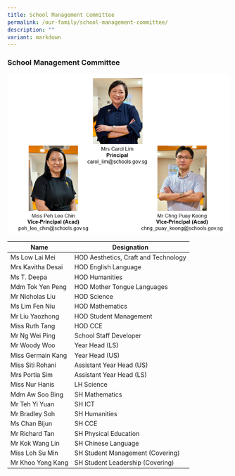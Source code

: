 ```yaml
---
title: School Management Committee
permalink: /our-family/school-management-committee/
description: ""
variant: markdown
---
```

### School Management Committee

![](/images/SLs_Org_Chart.png)

| Name | Designation | 
|---|---|
|Ms Low Lai Mei |HOD Aesthetics, Craft and Technology| 
| Mrs Kavitha Desai | HOD English Language |
| Ms T. Deepa | HOD Humanities | 
| Mdm Tok Yen Peng | HOD Mother Tongue Languages | 
| Mr Nicholas Liu | HOD Science | 
| Ms Lim Fen Niu | HOD Mathematics | 
| Mr Liu Yaozhong | HOD Student Management |
| Miss Ruth Tang  | HOD CCE | 
| Mr Ng Wei Ping | School Staff Developer | 
| Mr Woody Woo |Year Head (LS)| 
| Miss Germain Kang | Year Head (US) | 
| Miss Siti Rohani  | Assistant Year Head (US) | 
| Mrs Portia Sim | Assistant Year Head (LS) | 
| Miss Nur Hanis | LH Science | 
| Mdm Aw Soo Bing | SH Mathematics  | 
| Mr Teh Yi Yuan| SH ICT | 
| Mr Bradley Soh | SH Humanities | 
| Ms Chan Bijun | SH CCE | 
| Mr Richard Tan | SH Physical Education | 
| Mr Kok Wang Lin  | SH Chinese Language  | 
| Miss Loh Su Min | SH Student Management (Covering) |
| Mr Khoo Yong Kang | SH Student Leadership (Covering) |